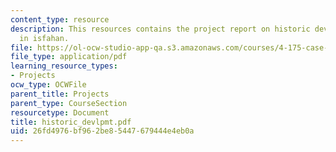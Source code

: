 ```yaml
---
content_type: resource
description: This resources contains the project report on historic development tyes
  in isfahan.
file: https://ol-ocw-studio-app-qa.s3.amazonaws.com/courses/4-175-case-studies-in-city-form-fall-2005/26fd4976bf962be85447679444e4eb0a_historic_devlpmt.pdf
file_type: application/pdf
learning_resource_types:
- Projects
ocw_type: OCWFile
parent_title: Projects
parent_type: CourseSection
resourcetype: Document
title: historic_devlpmt.pdf
uid: 26fd4976-bf96-2be8-5447-679444e4eb0a
---
```

